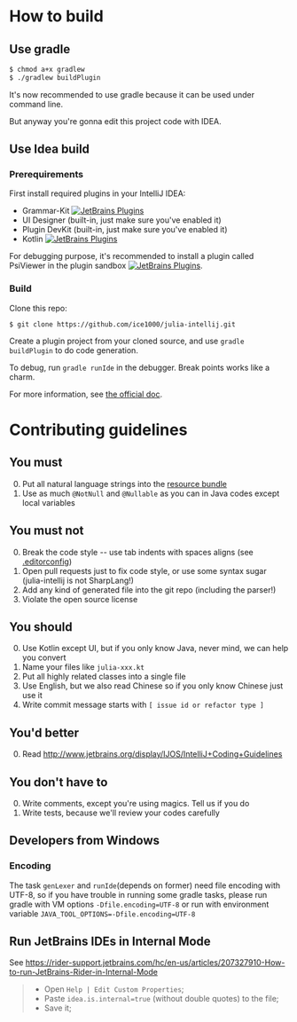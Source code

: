 # How to build

## Use gradle

```bash
$ chmod a+x gradlew
$ ./gradlew buildPlugin
```

It's now recommended to use gradle because it can be used under command line.

But anyway you're gonna edit this project code with IDEA.

## Use Idea build

### Prerequirements

First install required plugins in your IntelliJ IDEA:

+ Grammar-Kit [![JetBrains Plugins](https://img.shields.io/jetbrains/plugin/v/6606-grammar-kit.svg)](https://plugins.jetbrains.com/plugin/6606-grammar-kit)
+ UI Designer (built-in, just make sure you've enabled it)
+ Plugin DevKit (built-in, just make sure you've enabled it)
+ Kotlin [![JetBrains Plugins](https://img.shields.io/jetbrains/plugin/v/6954-kotlin.svg)](https://plugins.jetbrains.com/plugin/6954-kotlin)

For debugging purpose, it's recommended to install a plugin called PsiViewer in the plugin sandbox [![JetBrains Plugins](https://plugins.jetbrains.com/plugin/227-psiviewer)](https://plugins.jetbrains.com/plugin/227-psiviewer).

### Build

Clone this repo:

```shell
$ git clone https://github.com/ice1000/julia-intellij.git
```

Create a plugin project from your cloned source, and use `gradle buildPlugin` to do code generation.

To debug, run `gradle runIde` in the debugger. Break points works like a charm.

For more information, see [the official doc](http://www.jetbrains.org/intellij/sdk/docs/basics.html).

# Contributing guidelines

## You must

0. Put all natural language strings into the [resource bundle](res/org/ice1000/julia/lang/julia-bundle.properties)
0. Use as much `@NotNull` and `@Nullable` as you can in Java codes except local variables

## You must not

0. Break the code style -- use tab indents with spaces aligns (see [.editorconfig](.editorconfig))
0. Open pull requests just to fix code style, or use some syntax sugar (julia-intellij is not SharpLang!)
0. Add any kind of generated file into the git repo (including the parser!)
0. Violate the open source license

## You should

0. Use Kotlin except UI, but if you only know Java, never mind, we can help you convert
0. Name your files like `julia-xxx.kt`
0. Put all highly related classes into a single file
0. Use English, but we also read Chinese so if you only know Chinese just use it
0. Write commit message starts with `[ issue id or refactor type ]`

## You'd better

0. Read http://www.jetbrains.org/display/IJOS/IntelliJ+Coding+Guidelines

## You don't have to

0. Write comments, except you're using magics. Tell us if you do
0. Write tests, because we'll review your codes carefully

## Developers from Windows

### Encoding

The task `genLexer` and `runIde`(depends on former) need file encoding with UTF-8, so if you have trouble in 
running some gradle tasks, please run gradle with VM options `-Dfile.encoding=UTF-8` or run with environment variable `JAVA_TOOL_OPTIONS=-Dfile.encoding=UTF-8`

## Run JetBrains IDEs in Internal Mode 
See https://rider-support.jetbrains.com/hc/en-us/articles/207327910-How-to-run-JetBrains-Rider-in-Internal-Mode
> - Open `Help | Edit Custom Properties`;
> - Paste `idea.is.internal=true` (without double quotes) to the file;
> - Save it;
